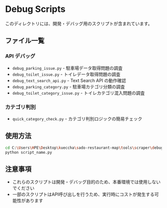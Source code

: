 # Debug Scripts

このディレクトリには、開発・デバッグ用のスクリプトが含まれています。

## ファイル一覧

### API デバッグ

- `debug_parking_issue.py` - 駐車場データ取得問題の調査
- `debug_toilet_issue.py` - トイレデータ取得問題の調査
- `debug_text_search_api.py` - Text Search API の動作確認
- `debug_parking_category.py` - 駐車場カテゴリ分類の調査
- `debug_toilet_category_issue.py` - トイレカテゴリ混入問題の調査

### カテゴリ判別

- `quick_category_check.py` - カテゴリ判別ロジックの簡易チェック

## 使用方法

```bash
cd C:\Users\HPE\Desktop\kueccha\sado-restaurant-map\tools\scraper\debug
python script_name.py
```

## 注意事項

- これらのスクリプトは開発・デバッグ目的のため、本番環境では使用しないでください
- 一部のスクリプトはAPI呼び出しを行うため、実行時にコストが発生する可能性があります
